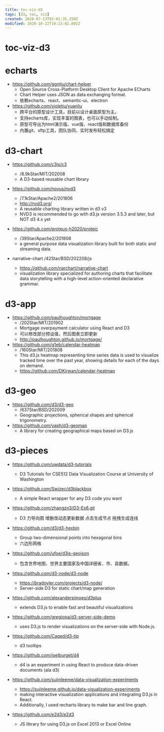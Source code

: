 ```yaml
---
title: toc-viz-d3
tags: [d3, toc, viz]
created: 2020-07-13T03:01:35.250Z
modified: 2020-10-22T10:23:02.892Z
---
```


# toc-viz-d3

# echarts
- https://github.com/ggntju/chart-helper
  - Open Source Cross-Platform Desktop Client for Apache ECharts
  - Chart Helper uses JSON as data exchanging format. 
  - 依赖echarts、react、semantic-ui、electron
- https://github.com/violetiu/yuanliu
  - 跨平台的原型设计工具，目前以设计桌面原型为主。
  - 支持echarts库，实现丰富的图表，也可以手动绘制。
  - 原型可导出为html演示版、vue版、react版和数据库备份
  - 内置git、sftp工具，团队协同、实时发布轻松搞定
# d3-chart
- https://github.com/c3js/c3
  - /8.9kStar/MIT/202008
  - A D3-based reusable chart library
- https://github.com/novus/nvd3
  - /7.1kStar/Apache2/201806
  - http://nvd3.org/
  - A reusable charting library written in d3 v3
  - NVD3 is recommended to go with d3.js version 3.5.3 and later, but NOT d3 4.x yet
- https://github.com/proteus-h2020/proteic
  - /39Star/Apache2/201808
  - a general purpose data visualization library built for both static and streaming data.

- narrative-chart /42Star/BSD/202208/js
  - https://github.com/narchart/narrative-chart
  - visualization library specialized for authoring charts that facilitate data storytelling with a high-level action-oriented declarative grammar.
# d3-app
- https://github.com/paulhoughton/mortgage
  - /202Star/MIT/201902
  - Mortgage overpayment calculator using React and D3
  - 可以修改部分预设值，然后图表立即更新
  - http://paulhoughton.github.io/mortgage/
- https://github.com/g1eb/calendar-heatmap
  - /160Star/MIT/201808
  - This d3.js heatmap representing time series data is used to visualize tracked time over the past year, showing details for each of the days on demand.
  - https://github.com/DKirwan/calendar-heatmap
# d3-geo
- https://github.com/d3/d3-geo
  - /637Star/BSD/202009
  - Geographic projections, spherical shapes and spherical trigonometry.
- https://github.com/yaph/d3-geomap
  - A library for creating geographical maps based on D3.js
# d3-pieces
- https://github.com/uwdata/d3-tutorials
  - D3 Tutorials for CSE512 Data Visualization Course at University of Washington

- https://github.com/Swizec/d3blackbox
  - A simple React wrapper for any D3 code you want
- https://github.com/zhangzn3/D3-Es6.git
  - D3 力导向图 增删改动态更新数据 点击生成节点 拖拽生成连线
- https://github.com/d3/d3-hexbin
  - Group two-dimensional points into hexagonal bins
  - 六边形网格
- https://github.com/ufoe/d3js-geojson
  - 包含世界地图、世界主要国家及中国详细省、市、县数据。
- https://github.com/d3-node/d3-node
  - https://bradoyler.com/projects/d3-node/
  - Server-side D3 for static chart/map generation
- https://github.com/alexandersimoes/d3plus
  - extends D3.js to enable fast and beautiful visualizations
- https://github.com/gregjopa/d3-server-side-demo
  - uses D3.js to render visualizations on the server-side with Node.js.
- https://github.com/Caged/d3-tip
  - d3 tooltips
- https://github.com/joelburget/d4
  - d4 is an experiment in using React to produce data-driven documents (ala d3)
- https://github.com/sujinleeme/data-visualization-experiments
  - https://sujinleeme.github.io/data-visualization-experiments
  - making interactive visualization applications and integrating D3.js in React. 
  - Additionally, I used recharts library to make bar and line graph.
- https://github.com/e2d3/e2d3
  - JS library for using D3.js on Excel 2013 or Excel Online
